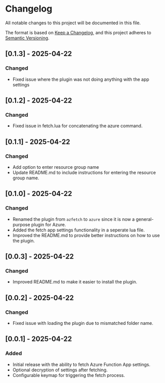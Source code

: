 # Changelog

All notable changes to this project will be documented in this file.

The format is based on [Keep a Changelog](https://keepachangelog.com/en/1.0.0/),
and this project adheres to [Semantic Versioning](https://semver.org/spec/v2.0.0.html).

## [0.1.3] - 2025-04-22

### Changed

- Fixed issue where the plugin was not doing anything with the app settings

## [0.1.2] - 2025-04-22

### Changed

- Fixed issue in fetch.lua for concatenating the azure command.

## [0.1.1] - 2025-04-22

### Changed

- Add option to enter resource group name
- Update README.md to include instructions for entering the resource group name.

## [0.1.0] - 2025-04-22

### Changed

- Renamed the plugin from `azfetch` to `azure` since it is now a general-purpose plugin for Azure.
- Added the fetch app settings functionality in a seperate lua file.
- Improved the README.md to provide better instructions on how to use the plugin.

## [0.0.3] - 2025-04-22

### Changed

- Improved README.md to make it easier to install the plugin.

## [0.0.2] - 2025-04-22

### Changed

- Fixed issue with loading the plugin due to mismatched folder name.

## [0.0.1] - 2025-04-22

### Added

- Initial release with the ability to fetch Azure Function App settings.
- Optional decryption of settings after fetching.
- Configurable keymap for triggering the fetch process.
